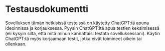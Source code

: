 # Testausdokumentti

Sovelluksen tämän hetkisissä testeissä on käytetty ChatGPT:tä apuna ideoinnissa ja korjauksessa. Pyysin ChatGPT:ltä apua testien keksimisessä (eli kysyin siltä, että mitä minun kannattaisi testata sovelluksessani). Käytin ChatGPT:tä myös korjaamaan testit, jotka eivät toimineet oikein tai ollenkaan.
